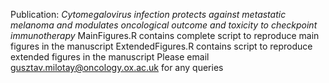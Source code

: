 Publication: _Cytomegalovirus infection protects against metastatic melanoma and modulates oncological outcome and toxicity to checkpoint immunotherapy_ 
MainFigures.R contains complete script to reproduce main figures in the manuscript
ExtendedFigures.R contains script to reproduce extended figures in the manuscript 
Please email gusztav.milotay@oncology.ox.ac.uk for any queries 
